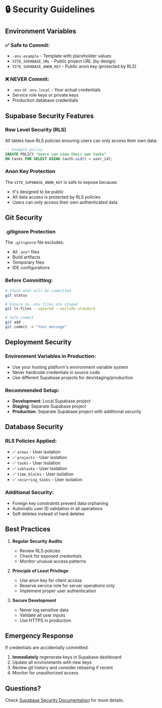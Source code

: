 # 🔒 Security Guidelines

## Environment Variables

### ✅ Safe to Commit:
- `.env.example` - Template with placeholder values
- `VITE_SUPABASE_URL` - Public project URL (by design)
- `VITE_SUPABASE_ANON_KEY` - Public anon key (protected by RLS)

### ❌ NEVER Commit:
- `.env` or `.env.local` - Your actual credentials
- Service role keys or private keys
- Production database credentials

## Supabase Security Features

### Row Level Security (RLS)
All tables have RLS policies ensuring users can only access their own data:
```sql
-- Example policy
CREATE POLICY "Users can view their own tasks" 
ON tasks FOR SELECT USING (auth.uid() = user_id);
```

### Anon Key Protection
The `VITE_SUPABASE_ANON_KEY` is safe to expose because:
- It's designed to be public
- All data access is protected by RLS policies
- Users can only access their own authenticated data

## Git Security

### .gitignore Protection
The `.gitignore` file excludes:
- All `.env*` files
- Build artifacts
- Temporary files
- IDE configurations

### Before Committing:
```bash
# Check what will be committed
git status

# Ensure no .env files are staged
git ls-files --ignored --exclude-standard

# Safe commit
git add .
git commit -m "Your message"
```

## Deployment Security

### Environment Variables in Production:
- Use your hosting platform's environment variable system
- Never hardcode credentials in source code
- Use different Supabase projects for dev/staging/production

### Recommended Setup:
- **Development**: Local Supabase project
- **Staging**: Separate Supabase project  
- **Production**: Separate Supabase project with additional security

## Database Security

### RLS Policies Applied:
- ✅ `areas` - User isolation
- ✅ `projects` - User isolation  
- ✅ `tasks` - User isolation
- ✅ `subtasks` - User isolation
- ✅ `time_blocks` - User isolation
- ✅ `recurring_tasks` - User isolation

### Additional Security:
- Foreign key constraints prevent data orphaning
- Automatic user ID validation in all operations
- Soft deletes instead of hard deletes

## Best Practices

1. **Regular Security Audits**
   - Review RLS policies
   - Check for exposed credentials
   - Monitor unusual access patterns

2. **Principle of Least Privilege**
   - Use anon key for client access
   - Reserve service role for server operations only
   - Implement proper user authentication

3. **Secure Development**
   - Never log sensitive data
   - Validate all user inputs
   - Use HTTPS in production

## Emergency Response

If credentials are accidentally committed:
1. **Immediately** regenerate keys in Supabase dashboard
2. Update all environments with new keys
3. Review git history and consider rebasing if recent
4. Monitor for unauthorized access

## Questions?

Check [Supabase Security Documentation](https://supabase.com/docs/guides/auth/row-level-security) for more details.